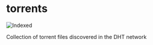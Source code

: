 torrents 
========
![Indexed](https://img.shields.io/badge/indexed-192243-blue)

Collection of torrent files discovered in the DHT network
